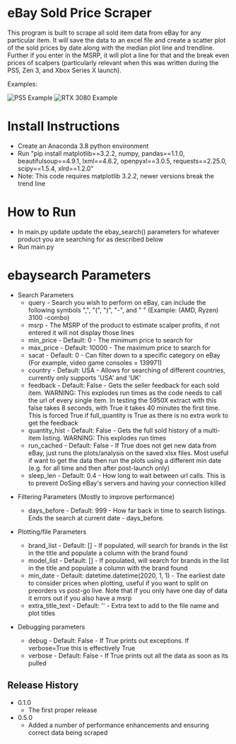 # eBay Sold Price Scraper

This program is built to scrape all sold item data from eBay for any particular item. It will save the data to an excel file and create a scatter plot of the sold prices by date along with the median plot line and trendline. Further if you enter in the MSRP, it will plot a line for that and the break even prices of scalpers (particularly relevant when this was written during the PS5, Zen 3, and Xbox Series X launch). 

Examples:

![PS5 Example](https://github.com/driscoll42/ebayScraper/blob/master/Images/PS5.png)
![RTX 3080 Example](https://github.com/driscoll42/ebayScraper/blob/master/Images/RTX%203080.png)

# Install Instructions

* Create an Anaconda 3.8 python environment
* Run "pip install matplotlib==3.2.2, numpy, pandas==1.1.0, beautifulsoup==4.9.1, lxml==4.6.2, openpyxl==3.0.5, requests==2.25.0, scipy==1.5.4, xlrd==1.2.0"
* Note: This code requires matplotlib 3.2.2, newer versions break the trend line

# How to Run
* In main.py update update the ebay_search() parameters for whatever product you are searching for as described below 
* Run main.py

# ebaysearch Parameters
- Search Parameters
  * query - Search you wish to perform on eBay, can include the following symbols ",", "(", ")", "-", and " " (Example: (AMD, Ryzen) 3100 -combo)
  * msrp - The MSRP of the product to estimate scalper profits, if not entered it will not display those lines
  * min_price - Default: 0 - The minimum price to search for
  * max_price - Default: 10000 - The maximum price to search for
  * sacat - Default: 0 - Can filter down to a specific category on eBay (For example, video game consoles = 139971) 
  * country - Default: USA - Allows for searching of different countries, currently only supports 'USA' and 'UK'
  * feedback - Default: False - Gets the seller feedback for each sold item. WARNING: This explodes run times as the code needs to call the url of every single item. In testing the 5950X extract with this false takes 8 seconds, with True it takes 40 minutes the first time. This is forced True if full_quantity is True as there is no extra work to get the feedback
  * quantity_hist - Default: False - Gets the full sold history of a multi-item listing. WARNING: This explodes run times
  * run_cached - Default: False - If True does not get new data from eBay, just runs the plots/analysis on the saved xlsx files. Most useful if want to get the data then run the plots using a different min date (e.g. for all time and then after post-launch only)
  * sleep_len - Default: 0.4 - How long to wait between url calls. This is to prevent DoSing eBay's servers and having your connection killed

* Filtering Parameters (Mostly to improve performance)
  * days_before - Default: 999 - How far back in time to search listings. Ends the search at current date - days_before. 


* Plotting/file Parameters
  * brand_list - Default: [] - If populated, will search for brands in the list in the title and populate a column with the brand found
  * model_list - Default: [] - If populated, will search for brands in the list in the title and populate a column with the brand found
  * min_date - Default: datetime.datetime(2020, 1, 1) - The earliest date to consider prices when plotting, useful if you want to split on preorders vs post-go live. Note that if you only have one day of data it errors out if you also have a msrp
  * extra_title_text - Default: '' - Extra text to add to the file name and plot titles 


* Debugging parameters
   * debug - Default: False - If True prints out exceptions. If verbose=True this is effectively True
   * verbose - Default: False - If True prints out all the data as soon as its pulled

## Release History

* 0.1.0
    * The first proper release
* 0.5.0
    * Added a number of performance enhancements and ensuring correct data being scraped